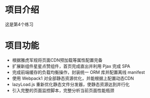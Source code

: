 # 项目介绍
这是第4个练习

# 项目功能
* 根据雅虎军规将页面CDN预加载等属性配置完备
* 扩展新组件星星点赞组件，首页完成直出并利用 Pjax 完成 SPA
* 完成前端缓存的负载均衡操作，封装统一 ORM 库并配置离线 manifest
* 使用 Webpack1 对全部静态资源优化，并能根据上配置动态CDN
* lazyLoad.js 重新优化静态文件分发器，使静态资源达到并行化
* 引入完整的页面监控脚本，完整分析当前页面性能瓶颈